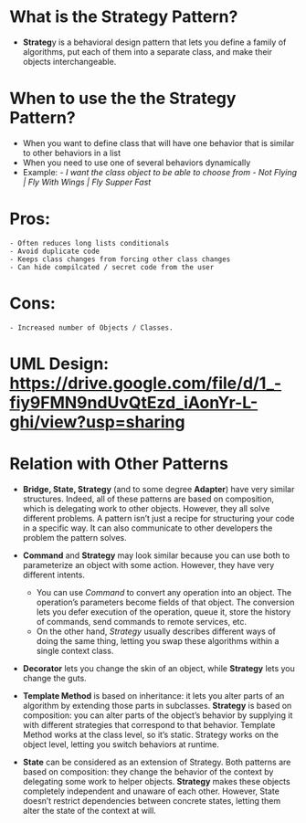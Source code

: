 # What is the Strategy Pattern?
- **Strateg**y is a behavioral design pattern that lets you define a family of algorithms, put each of them into a separate class, and make their objects interchangeable.

# When to use the the Strategy Pattern?
- When you want to define class that will have one behavior that is similar to other behaviors in a list
- When you need to use one of several behaviors dynamically
- Example:
    *- I want the class object to be able to choose from*
    *- Not Flying | Fly With Wings | Fly Supper Fast*

# Pros:
    - Often reduces long lists conditionals
    - Avoid duplicate code
    - Keeps class changes from forcing other class changes
    - Can hide compilcated / secret code from the user

# Cons:
    - Increased number of Objects / Classes.

# UML Design: https://drive.google.com/file/d/1_-fiy9FMN9ndUvQtEzd_iAonYr-L-ghi/view?usp=sharing

# Relation with Other Patterns
- **Bridge, State, Strategy** (and to some degree **Adapter**) have very similar structures. Indeed, all of these patterns are based on composition, which is delegating work to other objects. However, they all solve different problems. A pattern isn’t just a recipe for structuring your code in a specific way. It can also communicate to other developers the problem the pattern solves.

- **Command** and **Strategy** may look similar because you can use both to parameterize an object with some action. However, they have very different intents.
    - You can use *Command* to convert any operation into an object. The operation’s parameters become fields of that object. The conversion lets you defer execution of the operation, queue it, store the history of commands, send commands to remote services, etc.
    - On the other hand, *Strategy* usually describes different ways of doing the same thing, letting you swap these algorithms within a single context class.

- **Decorator** lets you change the skin of an object, while **Strategy** lets you change the guts.

- **Template Method** is based on inheritance: it lets you alter parts of an algorithm by extending those parts in subclasses. **Strategy** is based on composition: you can alter parts of the object’s behavior by supplying it with different strategies that correspond to that behavior. Template Method works at the class level, so it’s static. Strategy works on the object level, letting you switch behaviors at runtime.

- **State** can be considered as an extension of Strategy. Both patterns are based on composition: they change the behavior of the context by delegating some work to helper objects. **Strategy** makes these objects completely independent and unaware of each other. However, State doesn’t restrict dependencies between concrete states, letting them alter the state of the context at will.